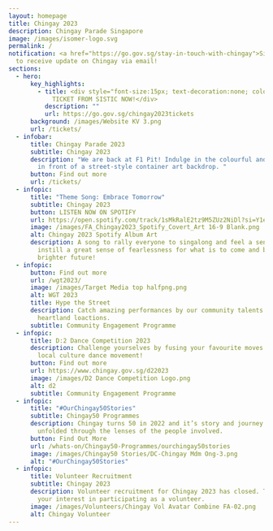 ```yaml
---
layout: homepage
title: Chingay 2023
description: Chingay Parade Singapore
image: /images/isomer-logo.svg
permalink: /
notification: <a href="https://go.gov.sg/stay-in-touch-with-chingay">Sign Up</a>
  to receive update on Chingay via email!
sections:
  - hero:
      key_highlights:
        - title: <div style="font-size:15px; text-decoration:none; color:white;">GET YOUR
            TICKET FROM SISTIC NOW!</div>
          description: ""
          url: https://go.gov.sg/chingay2023tickets
      background: /images/Website KV 3.png
      url: /tickets/
  - infobar:
      title: Chingay Parade 2023
      subtitle: Chingay 2023
      description: "We are back at F1 Pit! Indulge in the colourful and vibrant parade
        in front of a street-style container art backdrop. "
      button: Find out more
      url: /tickets/
  - infopic:
      title: "Theme Song: Embrace Tomorrow"
      subtitle: Chingay 2023
      button: LISTEN NOW ON SPOTIFY
      url: https://open.spotify.com/track/1sMkRalE2tz9M5ZUz2NiDl?si=Y1e1fPS5RhCrw53_H7fajQ
      image: /images/FA_Chingay2023_Spotify_Covert_Art 16-9 Blank.png
      alt: Chingay 2023 Spotify Album Art
      description: A song to rally everyone to singalong and feel a sense of pride and
        instill a great sense of fearlessness for what is to come and build a
        brighter future!
  - infopic:
      button: Find out more
      url: /wgt2023/
      image: /images/Target Media top halfpng.png
      alt: WGT 2023
      title: Hype the Street
      description: Catch amazing performances by our community talents at the various
        heartland loactions.
      subtitle: Community Engagement Programme
  - infopic:
      title: D:2 Dance Competition 2023
      description: Challenge yourselves by fusing your favourite moves with one of our
        local culture dance movement!
      button: Find out more
      url: https://www.chingay.gov.sg/d22023
      image: /images/D2 Dance Competition Logo.png
      alt: d2
      subtitle: Community Engagement Programme
  - infopic:
      title: "#OurChingay50Stories"
      subtitle: Chingay50 Programmes
      description: Chingay turns 50 in 2022 and it’s story and journey will be
        unfolded through the lenses of the people involved.
      button: Find Out More
      url: /whats-on/Chingay50-Programmes/ourchingay50stories
      image: /images/Chingay50 Stories/DC-Chingay Mdm Ong-3.png
      alt: "#OurChingay50Stories"
  - infopic:
      title: Volunteer Recruitment
      subtitle: Chingay 2023
      description: Volunteer recruitment for Chingay 2023 has closed. Thank you for
        your interest in participating as a volunteer.
      image: /images/Volunteers/Chingay Vol Avatar Combine FA-02.png
      alt: Chingay Volunteer
---
```

